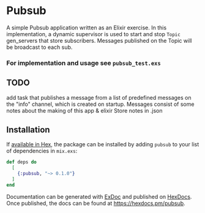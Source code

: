 # Pubsub

A simple Pubsub application written as an Elixir exercise. 
In this implementation, a dynamic supervisor is used to start and stop `Topic` gen_servers that store subscribers. Messages published on the Topic will be broadcast to each sub. 

### For implementation and usage see `pubsub_test.exs`

## TODO
add task that publishes a message from a list of predefined messages on the "info" channel, which is created on startup. 
Messages consist of some notes about the making of this app & elixir
Store notes in .json 

## Installation

If [available in Hex](https://hex.pm/docs/publish), the package can be installed
by adding `pubsub` to your list of dependencies in `mix.exs`:

```elixir
def deps do
  [
    {:pubsub, "~> 0.1.0"}
  ]
end
```

Documentation can be generated with [ExDoc](https://github.com/elixir-lang/ex_doc)
and published on [HexDocs](https://hexdocs.pm). Once published, the docs can
be found at <https://hexdocs.pm/pubsub>.


